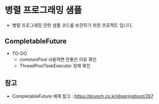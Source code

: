 # 병렬 프로그래밍 샘플

- 병렬 프로그래밍 관련 샘플 코드를 보관하기 위한 프로젝트 입니다.

## CompletableFuture

- TO-DO
    - commonPool 사용하면 안좋은 이유 확인
    - ThreadPoolTaskExecutor 정체 확인

## 참고

- CompletableFuture 예제 참고 : https://brunch.co.kr/@springboot/267